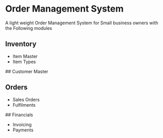 # Order Management System
A light weight Order Management System for Small business owners with the Following modules


## Inventory
<ul>
    <li>Item Master </li>
    <li>Item Types </li>
</ul>
## Customer Master

## Orders
<ul>
    <li>Sales Orders</li>
    <li>Fulfilments</li>
</ul>
## Financials
<ul>
    <li>Invoicing</li>
    <li>Payments</li>
</ul>
